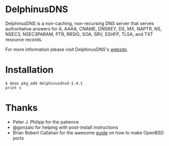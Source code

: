 # DelphinusDNS
DelphinusDNS is a non-caching, non-recursing DNS server that serves
authoritative answers for A, AAAA, CNAME, DNSKEY, DS, MX, NAPTR, NS,
NSEC3, NSEC3PARAM, PTR, RRSIG, SOA, SRV, SSHFP, TLSA, and TXT resource
records.

For more information please visit DelphinusDNS's [website](https://delphinusdns.org).

# Installation

```shell
$ doas pkg_add delphinusdnsd-1.4.1
print s
```

# Thanks

* Peter J. Philipp for the patience
* @gonzalo for helping with post-install instructions
* Brian Robert Callahan for the awesome [guide](https://www.youtube.com/watch?v=z_TnemhzbXQ) on how to make OpenBSD ports
